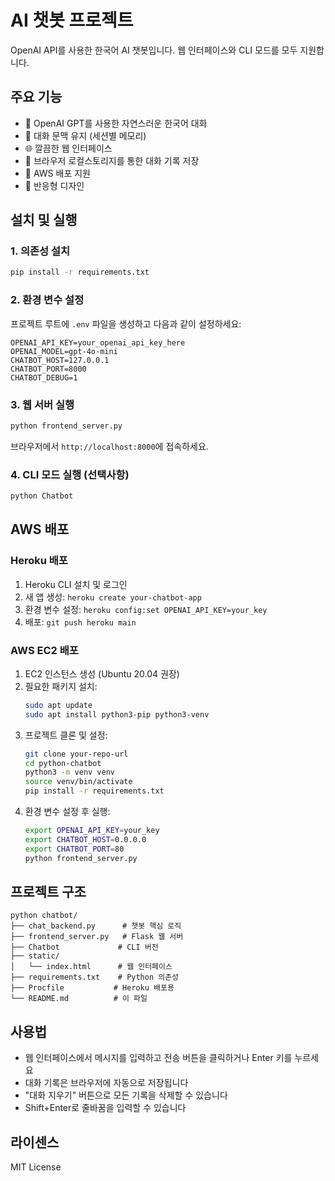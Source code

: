 # AI 챗봇 프로젝트

OpenAI API를 사용한 한국어 AI 챗봇입니다. 웹 인터페이스와 CLI 모드를 모두 지원합니다.

## 주요 기능

- 🤖 OpenAI GPT를 사용한 자연스러운 한국어 대화
- 💬 대화 문맥 유지 (세션별 메모리)
- 🌐 깔끔한 웹 인터페이스
- 💾 브라우저 로컬스토리지를 통한 대화 기록 저장
- 🚀 AWS 배포 지원
- 📱 반응형 디자인

## 설치 및 실행

### 1. 의존성 설치
```bash
pip install -r requirements.txt
```

### 2. 환경 변수 설정
프로젝트 루트에 `.env` 파일을 생성하고 다음과 같이 설정하세요:

```env
OPENAI_API_KEY=your_openai_api_key_here
OPENAI_MODEL=gpt-4o-mini
CHATBOT_HOST=127.0.0.1
CHATBOT_PORT=8000
CHATBOT_DEBUG=1
```

### 3. 웹 서버 실행
```bash
python frontend_server.py
```

브라우저에서 `http://localhost:8000`에 접속하세요.

### 4. CLI 모드 실행 (선택사항)
```bash
python Chatbot
```

## AWS 배포

### Heroku 배포
1. Heroku CLI 설치 및 로그인
2. 새 앱 생성: `heroku create your-chatbot-app`
3. 환경 변수 설정: `heroku config:set OPENAI_API_KEY=your_key`
4. 배포: `git push heroku main`

### AWS EC2 배포
1. EC2 인스턴스 생성 (Ubuntu 20.04 권장)
2. 필요한 패키지 설치:
   ```bash
   sudo apt update
   sudo apt install python3-pip python3-venv
   ```
3. 프로젝트 클론 및 설정:
   ```bash
   git clone your-repo-url
   cd python-chatbot
   python3 -m venv venv
   source venv/bin/activate
   pip install -r requirements.txt
   ```
4. 환경 변수 설정 후 실행:
   ```bash
   export OPENAI_API_KEY=your_key
   export CHATBOT_HOST=0.0.0.0
   export CHATBOT_PORT=80
   python frontend_server.py
   ```

## 프로젝트 구조

```
python chatbot/
├── chat_backend.py      # 챗봇 핵심 로직
├── frontend_server.py   # Flask 웹 서버
├── Chatbot             # CLI 버전
├── static/
│   └── index.html      # 웹 인터페이스
├── requirements.txt    # Python 의존성
├── Procfile           # Heroku 배포용
└── README.md          # 이 파일
```

## 사용법

- 웹 인터페이스에서 메시지를 입력하고 전송 버튼을 클릭하거나 Enter 키를 누르세요
- 대화 기록은 브라우저에 자동으로 저장됩니다
- "대화 지우기" 버튼으로 모든 기록을 삭제할 수 있습니다
- Shift+Enter로 줄바꿈을 입력할 수 있습니다

## 라이센스

MIT License
